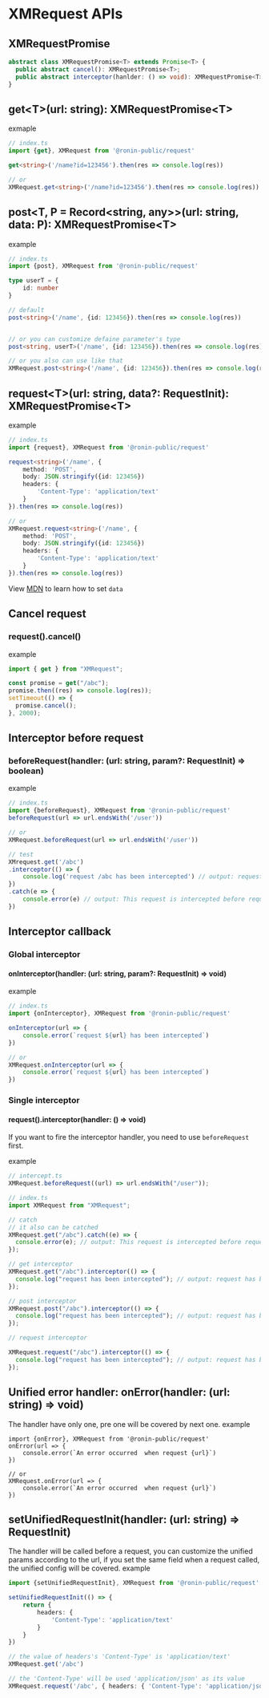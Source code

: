 # XMRequest APIs

## XMRequestPromise

```typescript
abstract class XMRequestPromise<T> extends Promise<T> {
  public abstract cancel(): XMRequestPromise<T>;
  public abstract interceptor(hanlder: () => void): XMRequestPromise<T>;
}
```

## get&lt;T&gt;(url: string): XMRequestPromise&lt;T&gt;

exmaple

```typescript
// index.ts
import {get}, XMRequest from '@ronin-public/request'

get<string>('/name?id=123456').then(res => console.log(res))

// or
XMRequest.get<string>('/name?id=123456').then(res => console.log(res))
```

## post&lt;T, P = Record&lt;string, any&gt;&gt;(url: string, data: P): XMRequestPromise&lt;T&gt;

example

```typescript
// index.ts
import {post}, XMRequest from '@ronin-public/request'

type userT = {
    id: number
}

// default
post<string>('/name', {id: 123456}).then(res => console.log(res))


// or you can customize defaine parameter's type
post<string, userT>('/name', {id: 123456}).then(res => console.log(res))

// or you also can use like that
XMRequest.post<string>('/name', {id: 123456}).then(res => console.log(res))

```

## request&lt;T&gt;(url: string, data?: RequestInit): XMRequestPromise&lt;T&gt;

example

```typescript
// index.ts
import {request}, XMRequest from '@ronin-public/request'

request<string>('/name', {
	method: 'POST',
	body: JSON.stringify({id: 123456})
	headers: {
		'Content-Type': 'application/text'
	}
}).then(res => console.log(res))

// or
XMRequest.request<string>('/name', {
	method: 'POST',
	body: JSON.stringify({id: 123456})
	headers: {
		'Content-Type': 'application/text'
	}
}).then(res => console.log(res))
```

View [MDN](https://developer.mozilla.org/zh-CN/docs/Web/API/Fetch_API/Using_Fetch) to learn how to set `data`

## Cancel request

### request().cancel()

example

```typescript
import { get } from "XMRequest";

const promise = get("/abc");
promise.then((res) => console.log(res));
setTimeout(() => {
  promise.cancel();
}, 2000);
```

## Interceptor before request

### beforeRequest(handler: (url: string, param?: RequestInit) => boolean)

example

```typescript
// index.ts
import {beforeRequest}, XMRequest from '@ronin-public/request'
beforeRequest(url => url.endsWith('/user'))

// or
XMRequest.beforeRequest(url => url.endsWith('/user'))

// test
XMrequest.get('/abc')
.interceptor(() => {
	console.log('request /abc has been intercepted') // output: request /abc has been intercepted
})
.catch(e => {
	console.error(e) // output: This request is intercepted before request
})
```

## Interceptor callback

### Global interceptor

#### onInterceptor(handler: (url: string, param?: RequestInit) => void)

example

```typescript
// index.ts
import {onInterceptor}, XMRequest from '@ronin-public/request'

onInterceptor(url => {
	console.error(`request ${url} has been intercepted`)
})

// or
XMRequest.onInterceptor(url => {
	console.error(`request ${url} has been intercepted`)
})
```

### Single interceptor

#### request().interceptor(handler: () => void)

If you want to fire the interceptor handler, you need to use `beforeRequest` first.

example

```typescript
// intercept.ts
XMRequest.beforeRequest((url) => url.endsWith("/user"));

// index.ts
import XMRequest from "XMRequest";

// catch
// it also can be catched
XMRequest.get("/abc").catch((e) => {
  console.error(e); // output: This request is intercepted before request
});

// get interceptor
XMRequest.get("/abc").interceptor(() => {
  console.log("request has been intercepted"); // output: request has been intercepted
});

// post interceptor
XMRequest.post("/abc").interceptor(() => {
  console.log("request has been intercepted"); // output: request has been intercepted
});

// request interceptor

XMRequest.request("/abc").interceptor(() => {
  console.log("request has been intercepted"); // output: request has been intercepted
});
```

## Unified error handler: onError(handler: (url: string) => void)

The handler have only one, pre one will be covered by next one.
example

```typesceipt
import {onError}, XMRequest from '@ronin-public/request'
onError(url => {
	console.error(`An error occurred  when request {url}`)
})

// or
XMRequest.onError(url => {
	console.error(`An error occurred  when request {url}`)
})
```

## setUnifiedRequestInit(handler: (url: string) => RequestInit)

The handler will be called before a request, you can customize the unified params according to the url, if you set the same field when a request called, the unified config will be covered.
example

```typescript
import {setUnifiedRequestInit}, XMRequest from '@ronin-public/request'

setUnifiedRequestInit(() => {
	return {
		headers: {
			'Content-Type': 'application/text'
		}
	}
})

// the value of headers's 'Content-Type' is 'application/text'
XMRequest.get('/abc')

// the 'Content-Type' will be used 'application/json' as its value
XMRequest.request('/abc', { headers: { 'Content-Type': 'application/json' } })
```
